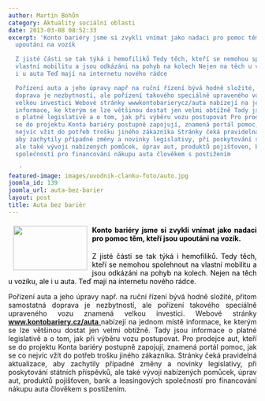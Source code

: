```yaml
---
author: Martin Bohůn
category: Aktuality sociální oblasti
date: 2013-03-08 08:52:33
excerpt: 'Konto bariéry jsme si zvykli vnímat jako nadaci pro pomoc těm, kteří jsou
  upoutáni na vozík

  Z jisté části se tak týká i hemofiliků Tedy těch, kteří se nemohou spolehnout na
  vlastní mobilitu a jsou odkázáni na pohyb na kolech Nejen na těch u vozíku, ale
  i u auta Teď mají na internetu nového rádce

  Pořízení auta a jeho úpravy např na ruční řízení bývá hodně složité, přitom samostatná
  doprava je nezbytností, ale pořízení takového speciálně upraveného vozu znamená
  velkou investici Webové stránky wwwkontobarierycz/auta nabízejí na jednom místě
  informace, ke kterým se lze většinou dostat jen velmi obtížně Tady jsou informace
  o platné legislativě a o tom, jak při výběru vozu postupovat Pro prodejce aut, kteří
  se do projektu Konta bariéry postupně zapojují, znamená portál pomoc, jak se co
  nejvíc vžít do potřeb trošku jiného zákazníka Stránky čeká pravidelná aktualizace,
  aby zachytily případné změny a novinky legislativy, při poskytování státních příspěvků,
  ale také vývoji nabízených pomůcek, úprav aut, produktů pojišťoven, bank a leasingových
  společností pro financování nákupu auta člověkem s postižením

   '
featured-image: images/uvodnik-clanku-foto/auto.jpg
joomla_id: 139
joomla_url: auta-bez-barier
layout: post
title: Auta bez bariér
---
```


<h4 style="text-align: justify;">
 <span style="color: #000000;">
  <img border="0" height="90" src="{{ site.baseurl }}/images/uvodnik-clanku-foto/auto.jpg" style="float: left; margin-left: 10px; margin-right: 10px;" width="150"/>
 </span>
 <span style="color: #000000;">
  Konto bariéry jsme si zvykli vnímat jako nadaci pro pomoc těm, kteří jsou upoutáni na vozík.
 </span>
</h4>
<p style="text-align: justify;">
 <span style="color: #000000;">
  Z jisté části se tak týká i hemofiliků. Tedy těch, kteří se nemohou spolehnout na vlastní mobilitu a jsou odkázáni na pohyb na kolech. Nejen na těch u vozíku, ale i u auta. Teď mají na internetu nového rádce.
 </span>
</p>
<p style="text-align: justify;">
 Pořízení auta a jeho úpravy např. na ruční řízení bývá hodně složité, přitom samostatná doprava je nezbytností, ale pořízení takového speciálně upraveného vozu znamená velkou investici. Webové stránky
 <strong>
  <span style="color: #000000;">
   <a href="http://www.kontobariery.cz/home.aspx" title="Konto bariéry">
    www.kontobariery.cz/auta
   </a>
  </span>
 </strong>
 nabízejí na jednom místě informace, ke kterým se lze většinou dostat jen velmi obtížně. Tady jsou informace o platné legislativě a o tom, jak při výběru vozu postupovat. Pro prodejce aut, kteří se do projektu Konta bariéry postupně zapojují, znamená portál pomoc, jak se co nejvíc vžít do potřeb trošku jiného zákazníka. Stránky čeká pravidelná aktualizace, aby zachytily případné změny a novinky legislativy, při poskytování státních příspěvků, ale také vývoji nabízených pomůcek, úprav aut, produktů pojišťoven, bank a leasingových společností pro financování nákupu auta člověkem s postižením.
</p>
<p>
</p>